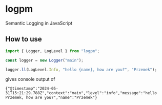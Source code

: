 # logpm

Semantic Logging in JavaScript

## How to use

```js
import { Logger, LogLevel } from "logpm";

const logger = new Logger("main");

logger.ll(LogLevel.Info, "hello {name}, how are you?", "Przemek");
```

gives console output of

```text
{"@timestamp":"2024-05-31T15:21:29.788Z","context":"main","level":"info","message":"hello Przemek, how are you?","name":"Przemek"}
```
